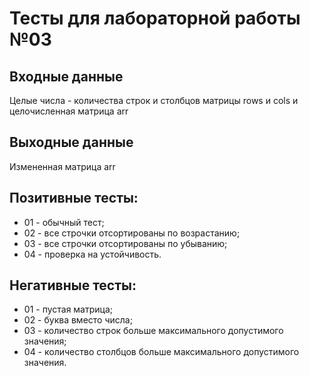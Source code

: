 # Тесты для лабораторной работы №03

## Входные данные
Целые числа - количества строк и столбцов матрицы rows и cols и целочисленная матрица arr

## Выходные данные
Измененная матрица arr

## Позитивные тесты:
- 01 - обычный тест;
- 02 - все строчки отсортированы по возрастанию;
- 03 - все строчки отсортированы по убыванию;
- 04 - проверка на устойчивость.

## Негативные тесты:
- 01 - пустая матрица;
- 02 - буква вместо числа;
- 03 - количество строк больше максимального допустимого значения;
- 04 - количество столбцов больше максимального допустимого значения.